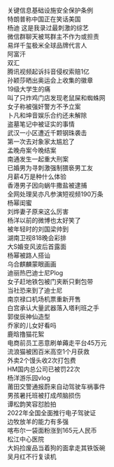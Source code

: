 关键信息基础设施安全保护条例  
特朗普称中国正在笑话美国  
杨迪 这是我录过最刺激的综艺  
微信群聊天被骂群主不作为或担责  
易烊千玺极米全球品牌代言人  
阿富汗  
双汇  
腾讯视频起诉抖音侵权索赔1亿  
孙颖莎晒出奥运会上收集的徽章  
19级大学生的痛  
叫了只炸鸡门店发现老鼠屎和蜘蛛网  
女子称被强奸警方不予立案  
卜凡和坤音娱乐合约还未解除  
盗墓笔记中被证实的事情  
武汉一小区遭近千颗钢珠袭击  
第一次去对象家太尴尬了  
孟晚舟案今晚结案  
南通发生一起重大刑案  
已婚男为寻刺激强制猥亵男工友  
月薪4万是种什么体验  
香港男子因向蜗牛撒盐被逮捕  
全网处理吴亦凡参演短视频190万条  
杨幂闺蜜  
刘烨妻子原来这么厉害  
杨洋以前的微博也太好笑了  
被年轻时的刘国梁帅到  
湖南卫视818晚会彩排  
大S婚变风波后首露面  
杨幂被路人搭讪  
乌合麒麟蒙眼画画  
迪丽热巴迪士尼Plog  
女子赶地铁包被门夹断只剩包带  
当社恐来到了迪士尼  
南京禄口机场机票重新开售  
白宫承认大量武器落入塔利班之手  
郭俊辰神仙造型  
乔家的儿女好看吗  
鹿晗撸猫花絮  
电商前员工恶意刷单薅走平台45万元  
流浪猫被困百米高空1个月获救  
外卖2个馒头收2次打包费  
HM国内总公司已被罚22次  
杨洋游乐园vlog  
莆田交警通报蔚来自动驾驶车祸事件  
男孩暑托班被打成颅脑损伤  
谭松韵笑容怼脸拍  
2022年全国全面推行电子驾驶证  
边牧放羊的能力有多强  
喀布尔一袋面粉涨到165元人民币  
松江中心医院  
大妈捡废品当着狗的面拿走其铁饭碗  
吴月红不行复读机  
